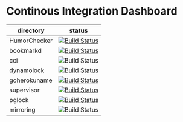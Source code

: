 Continous Integration Dashboard
===============================

|directory   | status |
|------------|--------|
|HumorChecker|[![Build Status](https://travis-ci.org/ucirello/HumorChecker.svg?branch=master)](https://travis-ci.org/ucirello/HumorChecker)
|bookmarkd   |[![Build Status](https://travis-ci.org/ucirello/bookmarkd.svg?branch=master)](https://travis-ci.org/ucirello/bookmarkd)|
|cci         |![Build Status](https://badge.cirello.io/badge/ucirello/cci?update)|
|dynamolock  |[![Build Status](https://travis-ci.org/ucirello/dynamolock.svg?branch=master)](https://travis-ci.org/ucirello/dynamolock)|
|goherokuname|[![Build Status](https://travis-ci.org/ucirello/goherokuname.svg?branch=master)](https://travis-ci.org/ucirello/goherokuname)
|supervisor  |[![Build Status](https://travis-ci.org/ucirello/supervisor.svg?branch=master)](https://travis-ci.org/ucirello/supervisor)|
|pglock      |[![Build Status](https://travis-ci.org/ucirello/pglock.svg?branch=master)](https://travis-ci.org/ucirello/pglock)|
|mirroring   |![Build Status](https://badge.cirello.io/badge/ucirello/public?update)|
